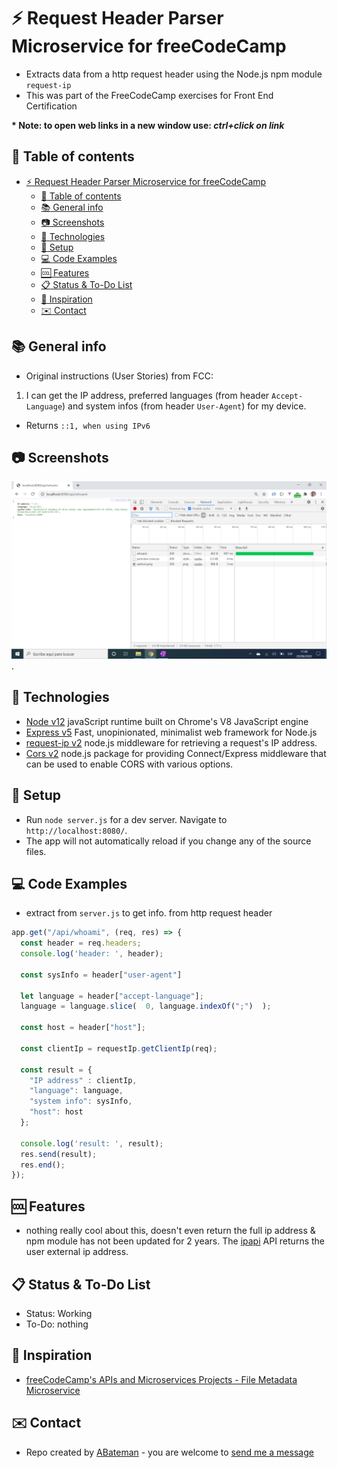 # :zap: Request Header Parser Microservice for freeCodeCamp

* Extracts data from a http request header using the Node.js npm module `request-ip`
* This was part of the FreeCodeCamp exercises for Front End Certification

**\* Note: to open web links in a new window use: _ctrl+click on link_**

## :page_facing_up: Table of contents

* [:zap: Request Header Parser Microservice for freeCodeCamp](#zap-request-header-parser-microservice-for-freecodecamp)
	* [:page_facing_up: Table of contents](#page_facing_up-table-of-contents)
	* [:books: General info](#books-general-info)
	* [:camera: Screenshots](#camera-screenshots)
	* [:signal_strength: Technologies](#signal_strength-technologies)
	* [:floppy_disk: Setup](#floppy_disk-setup)
	* [:computer: Code Examples](#computer-code-examples)
	* [:cool: Features](#cool-features)
	* [:clipboard: Status & To-Do List](#clipboard-status--to-do-list)
	* [:clap: Inspiration](#clap-inspiration)
	* [:envelope: Contact](#envelope-contact)

## :books: General info

* Original instructions (User Stories) from FCC:

1. I can get the IP address, preferred languages (from header `Accept-Language`) and system infos (from header `User-Agent`) for my device.

* Returns `::1, when using IPv6`

## :camera: Screenshots

![Example screenshot](./img/header.png).

## :signal_strength: Technologies

* [Node v12](https://nodejs.org/en/) javaScript runtime built on Chrome's V8 JavaScript engine
* [Express v5](https://expressjs.com/) Fast, unopinionated, minimalist web framework for Node.js
* [request-ip v2](https://www.npmjs.com/package/request-ip) node.js middleware for retrieving a request's IP address.
* [Cors v2](https://www.npmjs.com/package/cors) node.js package for providing Connect/Express middleware that can be used to enable CORS with various options.

## :floppy_disk: Setup

* Run `node server.js` for a dev server. Navigate to `http://localhost:8080/`.
* The app will not automatically reload if you change any of the source files.

## :computer: Code Examples

* extract from `server.js` to get info. from http request header

```javascript
app.get("/api/whoami", (req, res) => {
  const header = req.headers;
  console.log('header: ', header);

  const sysInfo = header["user-agent"]

  let language = header["accept-language"];
  language = language.slice(  0, language.indexOf(";")  );

  const host = header["host"];

  const clientIp = requestIp.getClientIp(req);

  const result = {
    "IP address" : clientIp,
    "language": language,
    "system info": sysInfo,
    "host": host
  };

  console.log('result: ', result);
  res.send(result);
  res.end();
});
```

## :cool: Features

* nothing really cool about this, doesn't even return the full ip address & npm module has not been updated for 2 years. The [ipapi](https://ipapi.co/) API returns the user external ip address.

## :clipboard: Status & To-Do List

* Status: Working
* To-Do: nothing

## :clap: Inspiration

* [freeCodeCamp's APIs and Microservices Projects - File Metadata Microservice](https://www.freecodecamp.org/learn/apis-and-microservices/apis-and-microservices-projects/request-header-parser-microservice)

## :envelope: Contact

* Repo created by [ABateman](https://www.andrewbateman.org) - you are welcome to [send me a message](https://andrewbateman.org/contact)
